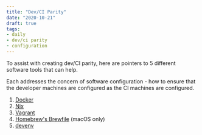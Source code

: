 ```yaml
---
title: "Dev/CI Parity"
date: "2020-10-21"
draft: true
tags:
- daily
- dev/ci parity
- configuration
---
```


To assist with creating dev/CI parity, here are pointers to 5 different
software tools that can help.

Each addresses the concern of software configuration - how to ensure that the
developer machines are configured as the CI machines are configured.

1. [Docker](https://www.docker.com/)
2. [Nix](https://nixos.org/)
3. [Vagrant](https://www.vagrantup.com/)
4. [Homebrew's
   Brewfile](https://homebrew-file.readthedocs.io/en/latest/usage.html#brewfile)
   (macOS only)
5. [devenv](https://devenv.sh/)
